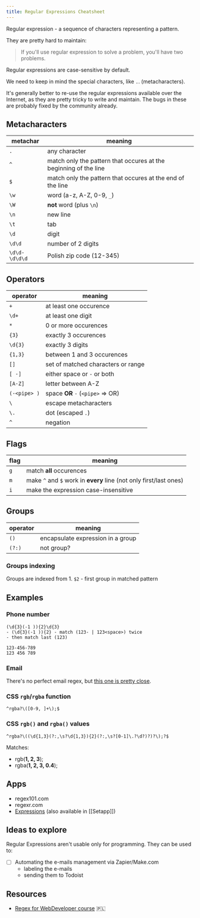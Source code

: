 ```yaml
---
title: Regular Expressions Cheatsheet
---
```


Regular expression - a sequence of characters representing a pattern.

They are pretty hard to maintain:

> If you'll use regular expression to solve a problem, you'll have two problems.

Regular expressions are case-sensitive by default.

We need to keep in mind the special characters, like `.`. (metacharacters).

It's generally better to re-use the regular expressions available over the Internet, as they are pretty tricky to write and maintain. The bugs in these are probably fixed by the community already.

## Metacharacters

| metachar      | meaning                                                          |
| ------------- | ---------------------------------------------------------------- |
| `.`           | any character                                                    |
| `^`           | match only the pattern that occures at the beginning of the line |
| `$`           | match only the pattern that occures at the end of the line       |
| `\w`          | word (a-z, A-Z, 0-9, `_`)                                        |
| `\W`          | **not** word (plus `\n`)                                         |
| `\n`          | new line                                                         |
| `\t`          | tab                                                              |
| `\d`          | digit                                                            |
| `\d\d`        | number of 2 digits                                               |
| `\d\d-\d\d\d` | Polish zip code (12-345)                                         |

## Operators

| operator     | meaning                            |
| ------------ | ---------------------------------- |
| `+`          | at least one occurence             |
| `\d+`        | at least one digit                 |
| `*`          | 0 or more occurences               |
| `{3}`        | exactly 3 occurences               |
| `\d{3}`      | exactly 3 digits                   |
| `{1,3}`      | between 1 and 3 occurences         |
| `[]`         | set of matched characters or range |
| `[ -]`       | either space or `-` or both        |
| `[A-Z]`      | letter between A-Z                 |
| `(-<pipe> )` | space **OR** `-` (`<pipe>` => OR)  |
| `\`          | escape metacharacters              |
| `\.`         | dot (escaped `.`)                  |
| `^`          | negation                           |

## Flags

| flag | meaning                                                            |
| ---- | ------------------------------------------------------------------ |
| `g`  | match **all** occurences                                           |
| `m`  | make `^` and `$` work in **every** line (not only first/last ones) |
| `i`  | make the expression case-insensitive                               |

## Groups

| operator | meaning                           |
| -------- | --------------------------------- |
| `()`     | encapsulate expression in a group |
| `(?:)`   | not group?                        |

### Groups indexing

Groups are indexed from 1.
`$2` - first group in matched pattern

## Examples

### Phone number

```
(\d{3}(-1 )){2}\d{3}
- (\d{3}(-1 )){2} - match (123- | 123<space>) twice
- then match last (123)

123-456-789
123 456 789
```

### Email

There's no perfect email regex, but [this one is pretty close](https://emailregex.com).

### CSS `rgb`/`rgba` function

```
^rgba?\([0-9, ]+\);$
```

### CSS `rgb()` and `rgba()` values

```regexp
^rgba?\((\d{1,3}(?:,\s?\d{1,3}){2}(?:,\s?[0-1]\.?\d?)?)?\);?$
```

Matches:

- rgb(**1, 2, 3**);
- rgba(**1, 2, 3, 0.4**);

## Apps

- regex101.com
- regexr.com
- [Expressions](https://www.apptorium.com/expressions) (also available in [[Setapp]])

## Ideas to explore

Regular Expressions aren't usable only for programming. They can be used to:

- [ ] Automating the e-mails management via Zapier/Make.com
  - labeling the e-mails
  - sending them to Todoist

## Resources

- [Regex for WebDeveloper course](https://eduweb.pl/programowanie-i-www/javascript/regex-dla-webdevelopera) 🇵🇱
